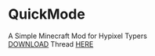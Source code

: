 # QuickMode
A Simple Minecraft Mod for Hypixel Typers  
[DOWNLOAD](http://j.gs/20343617/quickmode-1-0-189-jar)
Thread [HERE](https://hypixel.net/threads/1945529/)
